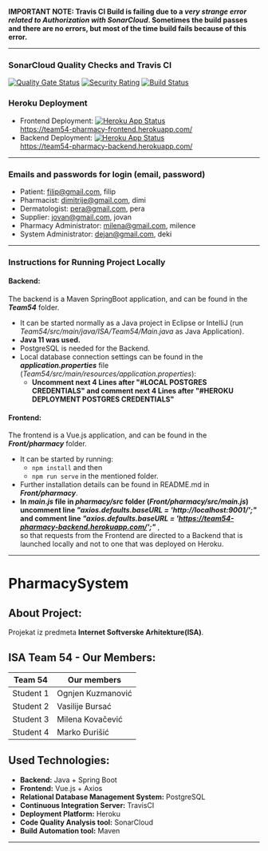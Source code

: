 **IMPORTANT NOTE: Travis CI Build is failing due to a *very strange error related to Authorization with SonarCloud*. Sometimes the build passes and there are no errors, but most of the time build fails because of this error.**


<hr/>

### SonarCloud Quality Checks and Travis CI

[![Quality Gate Status](https://sonarcloud.io/api/project_badges/measure?project=VasilijeBursac_PharmacySystem&metric=alert_status)](https://sonarcloud.io/dashboard?id=VasilijeBursac_PharmacySystem)
[![Security Rating](https://sonarcloud.io/api/project_badges/measure?project=5de154d3bdc4e7502cfd1b44d7d3443519b57739&metric=security_rating)](https://sonarcloud.io/dashboard?id=5de154d3bdc4e7502cfd1b44d7d3443519b57739)
[![Build Status](https://travis-ci.com/VasilijeBursac/PharmacySystem.svg?branch=develop)](https://travis-ci.com/VasilijeBursac/PharmacySystem)


### Heroku Deployment

- Frontend Deployment: [![Heroku App Status](http://heroku-shields.herokuapp.com/team54-pharmacy-frontend)](https://team54-pharmacy-frontend.herokuapp.com) <br/>
https://team54-pharmacy-frontend.herokuapp.com/
- Backend Deployment:  [![Heroku App Status](http://heroku-shields.herokuapp.com/team54-pharmacy-backend)](https://team54-pharmacy-backend.herokuapp.com) <br/>
https://team54-pharmacy-backend.herokuapp.com/

<hr/>

### Emails and passwords for login (email, password)

- Patient: filip@gmail.com, filip
- Pharmacist: dimitrije@gmail.com, dimi
- Dermatologist: pera@gmail.com, pera
- Supplier: jovan@gmail.com, jovan
- Pharmacy Administrator: milena@gmail.com, milence
- System Administrator: dejan@gmail.com, deki
 
 

<hr/>


### Instructions for Running Project Locally
#### Backend:
The backend is a Maven SpringBoot application, and can be found in the ***Team54*** folder. <br/>
- It can be started normally as a Java project in Eclipse or IntelliJ (run *Team54/src/main/java/ISA/Team54/Main.java* as Java Application). 
- **Java 11 was used.**
- PostgreSQL is needed for the Backend. 
- Local database connection settings can be found in the ***application.properties*** file (*Team54/src/main/resources/application.properties*):
     - **Uncomment next 4 Lines after "#LOCAL POSTGRES CREDENTIALS" and comment next 4 Lines after "#HEROKU DEPLOYMENT POSTGRES CREDENTIALS"**
  
#### Frontend:
The frontend is a Vue.js application, and can be found in the ***Front/pharmacy*** folder. <br/>
- It can be started by running:
     - <code>npm install</code> and then 
     - <code>npm run serve</code> in the mentioned folder. <br/>
- Further installation details can be found in README.md in ***Front/pharmacy***. <br/>
- **In *main.js* file in *pharmacy/src* folder (*Front/pharmacy/src/main.js*) </br> uncomment line *"axios.defaults.baseURL = 'http://localhost:9001/';"* <br/> and comment line  *"axios.defaults.baseURL = 'https://team54-pharmacy-backend.herokuapp.com/';"*** , <br/> so that requests from the Frontend are directed to a Backend that is launched locally and not to one that was deployed on Heroku.

<hr/>


# PharmacySystem

## About Project:
Projekat iz predmeta **Internet Softverske Arhitekture(ISA)**. <br/>

## ISA Team 54 - Our Members:

|     Team 54   |  Our members      |
| ------------- | ----------------- |
| Student 1     | Ognjen Kuzmanović |
| Student 2     | Vasilije Bursać   |
| Student 3     | Milena Kovačević  |
| Student 4     | Marko Đurišić     |

## Used Technologies:

- **Backend:** Java + Spring Boot
- **Frontend:** Vue.js + Axios
- **Relational Database Management System:** PostgreSQL
- **Continuous Integration Server:** TravisCI
- **Deployment Platform:** Heroku
- **Code Quality Analysis tool:** SonarCloud
- **Build Automation tool:** Maven


<hr/>

